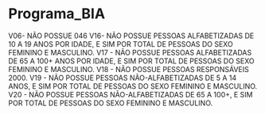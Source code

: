# Programa_BIA
V06- NÃO POSSUE 046
V16- NÃO POSSUE PESSOAS ALFABETIZADAS DE 10 A 19 ANOS POR IDADE, E SIM POR TOTAL DE PESSOAS DO SEXO FEMININO E MASCULINO.
V17 - NÃO POSSUE PESSOAS ALFABETIZADAS  DE 65 A 100+ ANOS POR IDADE, E SIM POR TOTAL DE PESSOAS DO SEXO FEMININO E MASCULINO.
V18 - NÃO POSSUE PESSOAS RESPONSÁVEIS 2000.
V19 - NÃO POSSUE PESSOAS NÃO-ALFABETIZADAS DE 5 A 14 ANOS, E SIM POR TOTAL DE PESSOAS DO SEXO FEMININO E MASCULINO.
V20 - NÃO POSSUE PESSOAS NÃO-ALFABETIZADAS DE 65 A 100+, E SIM POR TOTAL DE PESSOAS DO SEXO FEMININO E MASCULINO.

